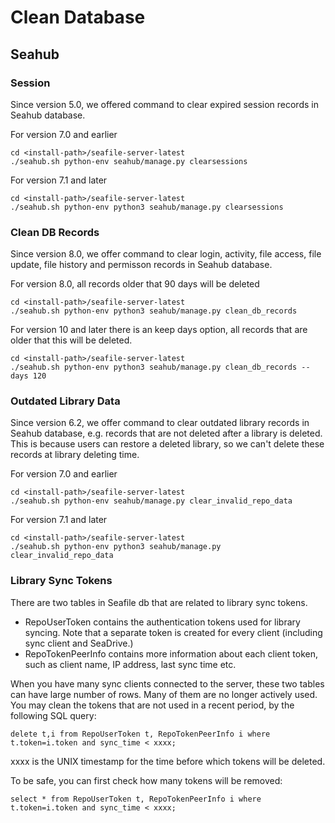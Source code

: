 # Clean Database

## Seahub

### Session

Since version 5.0, we offered command to clear expired session records in Seahub database.

For version 7.0 and earlier
```
cd <install-path>/seafile-server-latest
./seahub.sh python-env seahub/manage.py clearsessions
```

For version 7.1 and later
```
cd <install-path>/seafile-server-latest
./seahub.sh python-env python3 seahub/manage.py clearsessions
```

### Clean DB Records

Since version 8.0, we offer command to clear login, activity, file access, file update, file history and permisson records in Seahub database.

For version 8.0, all records older that 90 days will be deleted
```
cd <install-path>/seafile-server-latest
./seahub.sh python-env python3 seahub/manage.py clean_db_records
```

For version 10 and later there is an keep days option, all records that are older that this will be deleted.
```
cd <install-path>/seafile-server-latest
./seahub.sh python-env python3 seahub/manage.py clean_db_records --days 120
```

### Outdated Library Data

Since version 6.2, we offer command to clear outdated library records in Seahub database,
e.g. records that are not deleted after a library is deleted. This is because users can restore a deleted library, so we can't delete these records at library deleting time.

For version 7.0 and earlier
```
cd <install-path>/seafile-server-latest
./seahub.sh python-env seahub/manage.py clear_invalid_repo_data
```

For version 7.1 and later
```
cd <install-path>/seafile-server-latest
./seahub.sh python-env python3 seahub/manage.py clear_invalid_repo_data
```

### Library Sync Tokens

There are two tables in Seafile db that are related to library sync tokens.

* RepoUserToken contains the authentication tokens used for library syncing. Note that a separate token is created for every client (including sync client and SeaDrive.)
* RepoTokenPeerInfo contains more information about each client token, such as client name, IP address, last sync time etc.

When you have many sync clients connected to the server, these two tables can have large number of rows. Many of them are no longer actively used. You may clean the tokens that are not used in a recent period, by the following SQL query:

```
delete t,i from RepoUserToken t, RepoTokenPeerInfo i where t.token=i.token and sync_time < xxxx;
```

xxxx is the UNIX timestamp for the time before which tokens will be deleted.

To be safe, you can first check how many tokens will be removed:

```
select * from RepoUserToken t, RepoTokenPeerInfo i where t.token=i.token and sync_time < xxxx;
```
